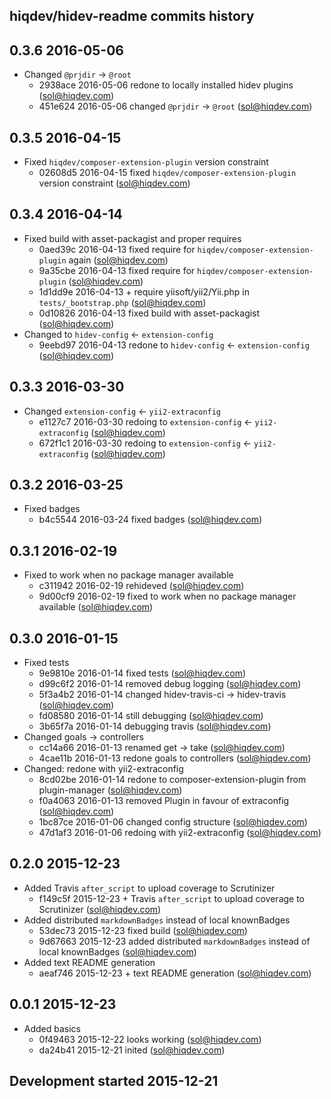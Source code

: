 hiqdev/hidev-readme commits history
-----------------------------------

## 0.3.6 2016-05-06

- Changed `@prjdir` -> `@root`
    - 2938ace 2016-05-06 redone to locally installed hidev plugins (sol@hiqdev.com)
    - 451e624 2016-05-06 changed `@prjdir` -> `@root` (sol@hiqdev.com)

## 0.3.5 2016-04-15

- Fixed `hiqdev/composer-extension-plugin` version constraint
    - 02608d5 2016-04-15 fixed `hiqdev/composer-extension-plugin` version constraint (sol@hiqdev.com)

## 0.3.4 2016-04-14

- Fixed build with asset-packagist and proper requires
    - 0aed39c 2016-04-13 fixed require for `hiqdev/composer-extension-plugin` again (sol@hiqdev.com)
    - 9a35cbe 2016-04-13 fixed require for `hiqdev/composer-extension-plugin` (sol@hiqdev.com)
    - 1d1dd9e 2016-04-13 + require yiisoft/yii2/Yii.php in `tests/_bootstrap.php` (sol@hiqdev.com)
    - 0d10826 2016-04-13 fixed build with asset-packagist (sol@hiqdev.com)
- Changed to `hidev-config` <- `extension-config`
    - 9eebd97 2016-04-13 redone to `hidev-config` <- `extension-config` (sol@hiqdev.com)

## 0.3.3 2016-03-30

- Changed `extension-config` <- `yii2-extraconfig`
    - e1127c7 2016-03-30 redoing to `extension-config` <- `yii2-extraconfig` (sol@hiqdev.com)
    - 672f1c1 2016-03-30 redoing to `extension-config` <- `yii2-extraconfig` (sol@hiqdev.com)

## 0.3.2 2016-03-25

- Fixed badges
    - b4c5544 2016-03-24 fixed badges (sol@hiqdev.com)

## 0.3.1 2016-02-19

- Fixed to work when no package manager available
    - c311942 2016-02-19 rehideved (sol@hiqdev.com)
    - 9d00cf9 2016-02-19 fixed to work when no package manager available (sol@hiqdev.com)

## 0.3.0 2016-01-15

- Fixed tests
    - 9e9810e 2016-01-14 fixed tests (sol@hiqdev.com)
    - d99c6f2 2016-01-14 removed debug logging (sol@hiqdev.com)
    - 5f3a4b2 2016-01-14 changed hidev-travis-ci -> hidev-travis (sol@hiqdev.com)
    - fd08580 2016-01-14 still debugging (sol@hiqdev.com)
    - 3b65f7a 2016-01-14 debugging travis (sol@hiqdev.com)
- Changed goals -> controllers
    - cc14a66 2016-01-13 renamed get -> take (sol@hiqdev.com)
    - 4cae11b 2016-01-13 redone goals to controllers (sol@hiqdev.com)
- Changed: redone with yii2-extraconfig
    - 8cd02be 2016-01-14 redone to composer-extension-plugin from plugin-manager (sol@hiqdev.com)
    - f0a4063 2016-01-13 removed Plugin in favour of extraconfig (sol@hiqdev.com)
    - 1bc87ce 2016-01-06 changed config structure (sol@hiqdev.com)
    - 47d1af3 2016-01-06 redoing with yii2-extraconfig (sol@hiqdev.com)

## 0.2.0 2015-12-23

- Added Travis `after_script` to upload coverage to Scrutinizer
    - f149c5f 2015-12-23 + Travis `after_script` to upload coverage to Scrutinizer (sol@hiqdev.com)
- Added distributed `markdownBadges` instead of local knownBadges
    - 53dec73 2015-12-23 fixed build (sol@hiqdev.com)
    - 9d67663 2015-12-23 added distributed `markdownBadges` instead of local knownBadges (sol@hiqdev.com)
- Added text README generation
    - aeaf746 2015-12-23 + text README generation (sol@hiqdev.com)

## 0.0.1 2015-12-23

- Added basics
    - 0f49463 2015-12-22 looks working (sol@hiqdev.com)
    - da24b41 2015-12-21 inited (sol@hiqdev.com)

## Development started 2015-12-21

